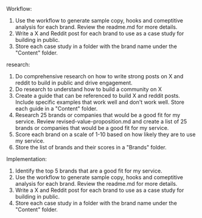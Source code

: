 Workflow:
1. Use the workflow to generate sample copy, hooks and comeptitive analysis for each brand. Review the readme.md for more details.
2. Write a X and Reddit post for each brand to use as a case study for building in public.
3. Store each case study in a folder with the brand name under the "Content" folder.


research:
1. Do comprehensive research on how to write strong posts on X and reddit to build in public and drive engagement.
2. Do research to understand how to build a community on X 
3. Create a guide that can be referenced to build X and reddit posts. Include specific examples that work well and don't work well. Store each guide in a "Content" folder.
4. Research 25 brands or companies that would be a good fit for my service. Review revised-value-proposition.md and create a list of 25 brands or companies that would be a good fit for my service.
5. Score each brand on a scale of 1-10 based on how likely they are to use my service.
6. Store the list of brands and their scores in a "Brands" folder.

Implementation:
1. Identify the top 5 brands that are a good fit for my service.
2. Use the workflow to generate sample copy, hooks and comeptitive analysis for each brand. Review the readme.md for more details.
3. Write a X and Reddit post for each brand to use as a case study for building in public.
4. Store each case study in a folder with the brand name under the "Content" folder.